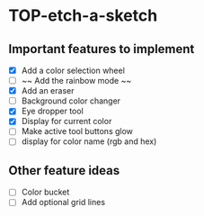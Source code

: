 # TOP-etch-a-sketch

## Important features to implement

- [x] Add a color selection wheel
- [ ] ~~ Add the rainbow mode ~~
- [x] Add an eraser
- [ ] Background color changer
- [x] Eye dropper tool
- [x] Display for current color
- [ ] Make active tool buttons glow
- [ ] display for color name (rgb and hex)

## Other feature ideas

- [ ] Color bucket
- [ ] Add optional grid lines
